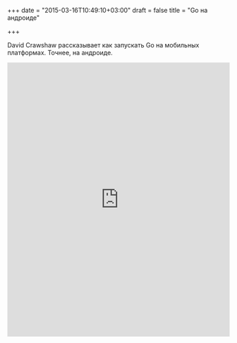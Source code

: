+++
date = "2015-03-16T10:49:10+03:00"
draft = false
title = "Go на андроиде"

+++

<p>David Crawshaw рассказывает как запускать Go на мобильных платформах. Точнее, на андроиде.</p>
 <iframe width="100%" height="620" src="https://www.youtube.com/embed/ZLq0Zeoyu6Y" frameborder="0" allowfullscreen></iframe>